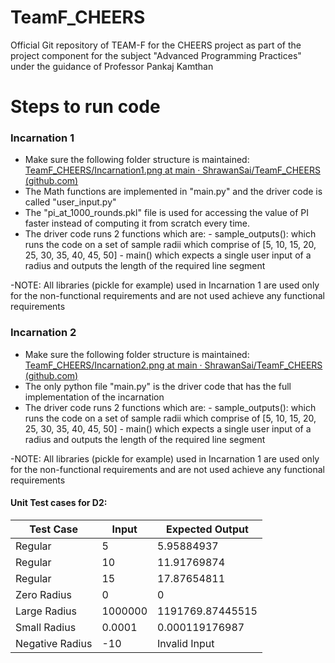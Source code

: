 # TeamF_CHEERS
Official Git repository of TEAM-F for the CHEERS project as part of the project component for the subject "Advanced Programming Practices" under the guidance of Professor Pankaj Kamthan


# Steps to run code
### Incarnation 1
 - Make sure the following folder structure is maintained:
[TeamF_CHEERS/Incarnation1.png at main · ShrawanSai/TeamF_CHEERS (github.com)](https://github.com/ShrawanSai/TeamF_CHEERS/blob/main/images/Incarnation1.png)
 - The Math functions are implemented in "main.py" and the driver code is called "user_input.py"
 - The "pi_at_1000_rounds.pkl" file is used for accessing the value of PI faster instead of computing it from scratch every time.
 - The driver code runs 2 functions which are:
				 - sample_outputs(): which runs the code on a set of sample radii which comprise of [5, 10, 15, 20, 25, 30, 35, 40, 45, 50]
				 - main() which expects a single user input of a radius and outputs the length of the required line segment

 -NOTE: All libraries (pickle for example) used in Incarnation 1 are used only for the non-functional requirements and are not used achieve any functional requirements


### Incarnation 2
 - Make sure the following folder structure is maintained:
[TeamF_CHEERS/Incarnation2.png at main · ShrawanSai/TeamF_CHEERS (github.com)](https://github.com/ShrawanSai/TeamF_CHEERS/blob/main/images/Incarnation2.png)
 - The only python file "main.py" is the driver code that has the full implementation of the incarnation
 - The driver code runs 2 functions which are:
				 - sample_outputs(): which runs the code on a set of sample radii which comprise of [5, 10, 15, 20, 25, 30, 35, 40, 45, 50]
				 - main() which expects a single user input of a radius and outputs the length of the required line segment

 -NOTE: All libraries (pickle for example) used in Incarnation 1 are used only for the non-functional requirements and are not used achieve any functional requirements


#### Unit Test cases for D2:
| Test Case  | Input | Expected Output |
| ------------- | ------------- | ------------- |
| Regular  | 5  | 5.95884937 |
| Regular  | 10  | 11.91769874 |
| Regular  | 15 | 17.87654811 |
| Zero Radius  | 0  | 0 |
| Large Radius  | 1000000  | 1191769.87445515 |
| Small Radius  | 0.0001 | 0.000119176987 |
| Negative Radius  | -10 | Invalid Input |
